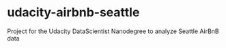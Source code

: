 # udacity-airbnb-seattle
Project for the Udacity DataScientist Nanodegree to analyze Seattle AirBnB data
